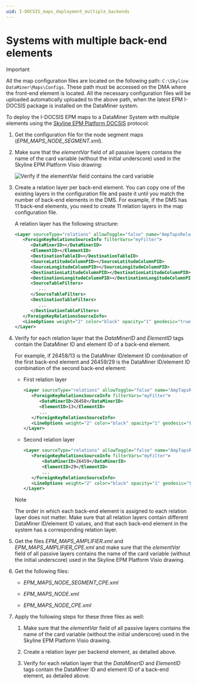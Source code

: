 ```yaml
---
uid: I-DOCSIS_maps_deployment_multiple_backends
---
```


# Systems with multiple back-end elements

> [!IMPORTANT]
> All the map configuration files are located on the following path: `C:\Skyline DataMiner\Maps\Configs`. These path must be accessed on the DMA where the front-end element is located.
> All the necessary configuration files will be uploaded automatically uploaded to the above path, when the latest EPM I-DOCSIS package is installed on the DataMiner system.

To deploy the I-DOCSIS EPM maps to a DataMiner System with multiple elements using the [Skyline EPM Platform DOCSIS](https://catalog.dataminer.services/result/driver/7209) protocol:

1. Get the configuration file for the node segment maps (*EPM_MAPS_NODE_SEGMENT.xml*).

1. Make sure that the *elementVar* field of all passive layers contains the name of the card variable (without the initial underscore) used in the Skyline EPM Platform Visio drawing:

   ![Verify if the elementVar field contains the card variable](~/user-guide/images/EPM_I_DOCSIS_maps_deployment_maps_config_one_backend.png)

1. Create a relation layer per back-end element. You can copy one of the existing layers in the configuration file and paste it until you match the number of back-end elements in the DMS. For example, if the DMS has 11 back-end elements, you need to create 11 relation layers in the map configuration file.

   A relation layer has the following structure:

   ```xml
   <Layer sourceType="relations" allowToggle="false" name="AmpTapsRelation" visible="true" limitToBounds="true">
      <ForeignKeyRelationsSourceInfo filterVars="myFilter">
         <DataMinerID></DataMinerID>
         <ElementID></ElementID>
         <DestinationTableID></DestinationTableID>
         <SourceLatitudeColumnPID></SourceLatitudeColumnPID>
         <SourceLongitudeColumnPID></SourceLongitudeColumnPID>
         <DestinationLatitudeColumnPID></DestinationLatitudeColumnPID>
         <DestinationLongitudeColumnPID></DestinationLongitudeColumnPID>
         <SourceTableFilters>
            ...
         </SourceTableFilters>
         <DestinationTableFilters>
            ...
         </DestinationTableFilters>
      </ForeignKeyRelationsSourceInfo>
      <LineOptions weight="2" color="black" opacity="1" geodesic="true" />
   </Layer>
   ```

1. Verify for each relation layer that the *DataMinerID* and *ElementID* tags contain the DataMiner ID and element ID of a back-end element.

   For example, if 26458/13 is the DataMiner ID/element ID combination of the first back-end element and 26459/29 is the DataMiner ID/element ID combination of the second back-end element:

    - First relation layer

      ```xml
      <Layer sourceType="relations" allowToggle="false" name="AmpTapsRelation" visible="true" limitToBounds="true">
         <ForeignKeyRelationsSourceInfo filterVars="myFilter">
            <DataMinerID>26458</DataMinerID>
            <ElementID>13</ElementID>
            ...
         </ForeignKeyRelationsSourceInfo>
         <LineOptions weight="2" color="black" opacity="1" geodesic="true" />
      </Layer>
      ```

    - Second relation layer

      ```xml
      <Layer sourceType="relations" allowToggle="false" name="AmpTapsRelation" visible="true" limitToBounds="true">
         <ForeignKeyRelationsSourceInfo filterVars="myFilter">
             <DataMinerID>26459</DataMinerID>
             <ElementID>29</ElementID>
             ...
         </ForeignKeyRelationsSourceInfo>
         <LineOptions weight="2" color="black" opacity="1" geodesic="true" />
      </Layer>
      ```

   > [!NOTE]
   > The order in which each back-end element is assigned to each relation layer does not matter. Make sure that all relation layers contain different DataMiner ID/element ID values, and that each back-end element in the system has a corresponding relation layer.

1. Get the files *EPM_MAPS_AMPLIFIER.xml* and *EPM_MAPS_AMPLIFIER_CPE.xml* and make sure that the *elementVar* field of all passive layers contains the name of the card variable (without the initial underscore) used in the Skyline EPM Platform Visio drawing.

1. Get the following files:

   - *EPM_MAPS_NODE_SEGMENT_CPE.xml*

   - *EPM_MAPS_NODE.xml*

   - *EPM_MAPS_NODE_CPE.xml*

1. Apply the following steps for these three files as well:

   1. Make sure that the *elementVar* field of all passive layers contains the name of the card variable (without the initial underscore) used in the Skyline EPM Platform Visio drawing.

   1. Create a relation layer per backend element, as detailed above.

   1. Verify for each relation layer that the *DataMinerID* and *ElementID* tags contain the DataMiner ID and element ID of a back-end element, as detailed above.
